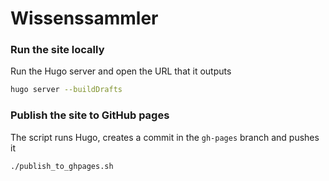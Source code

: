 # Wissenssammler

### Run the site locally

Run the Hugo server and open the URL that it outputs
```sh
hugo server --buildDrafts
```

### Publish the site to GitHub pages

The script runs Hugo, creates a commit in the `gh-pages` branch and pushes it
```sh
./publish_to_ghpages.sh
```
